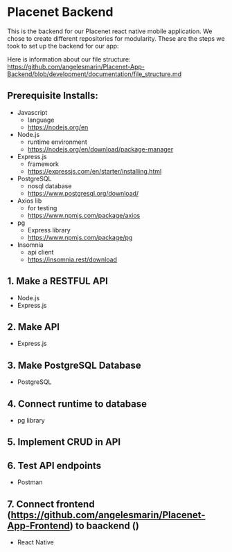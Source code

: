 # Placenet Backend 
This is the backend for our Placenet react native mobile application. We chose to create different repositories for modularity. These are the steps we took to set up the backend for our app:


Here is information about our file structure: https://github.com/angelesmarin/Placenet-App-Backend/blob/development/documentation/file_structure.md 

## Prerequisite Installs:
* Javascript
  * language
  * https://nodejs.org/en 
* Node.js
  * runtime environment 
  * https://nodejs.org/en/download/package-manager 
* Express.js
  * framework
  * https://expressjs.com/en/starter/installing.html
* PostgreSQL
  * nosql database
  * https://www.postgresql.org/download/
* Axios lib
  * for testing
  * https://www.npmjs.com/package/axios 
* pg
  * Express library
  * https://www.npmjs.com/package/pg 
* Insomnia
  * api client
  * https://insomnia.rest/download 
  
## 1. Make a RESTFUL API 
* Node.js
* Express.js 

## 2. Make API 
* Express.js 

## 3. Make PostgreSQL Database 
* PostgreSQL
  
## 4. Connect runtime to database 
* pg library 

## 5. Implement CRUD in API  

## 6. Test API endpoints 
* Postman 

## 7. Connect frontend (https://github.com/angelesmarin/Placenet-App-Frontend) to baackend ()
* React Native 
